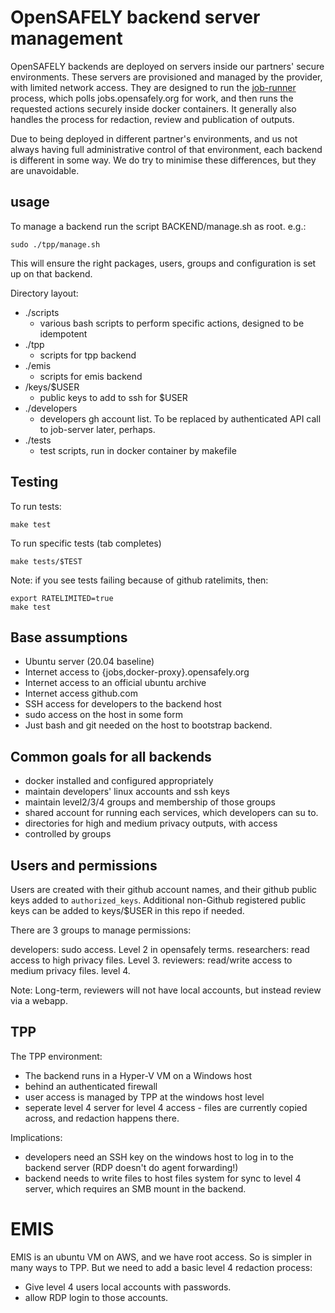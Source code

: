 # OpenSAFELY backend server management

OpenSAFELY backends are deployed on servers inside our partners' secure
environments. These servers are provisioned and managed by the provider,
with limited network access. They are designed to run the
[job-runner](https://github.com/opensafely-core/job-runner) process,
which polls jobs.opensafely.org for work, and then runs the requested
actions securely inside docker containers. It generally also handles the
process for redaction, review and publication of outputs.

Due to being deployed in different partner's environments, and us not
always having full administrative control of that environment, each
backend is different in some way. We do try to minimise these
differences, but they are unavoidable.

## usage

To manage a backend run the script BACKEND/manage.sh as root. e.g.:

    sudo ./tpp/manage.sh

This will ensure the right packages, users, groups and configuration is set up
on that backend. 

Directory layout:

* ./scripts
  * various bash scripts to perform specific actions, designed to be idempotent
* ./tpp
  * scripts for tpp backend
* ./emis
  * scripts for emis backend
* /keys/$USER
  * public keys to add to ssh for $USER
* ./developers
  * developers gh account list. To be replaced by authenticated API call to
    job-server later, perhaps.
* ./tests
  * test scripts, run in docker container by makefile

## Testing

To run tests:

    make test

To run specific tests (tab completes)

    make tests/$TEST

Note: if you see tests failing because of github ratelimits, then:

    export RATELIMITED=true
    make test


## Base assumptions

 * Ubuntu server (20.04 baseline)
 * Internet access to {jobs,docker-proxy}.opensafely.org
 * Internet access to an official ubuntu archive
 * Internet access github.com
 * SSH access for developers to the backend host
 * sudo access on the host in some form
 * Just bash and git needed on the host to bootstrap backend.


## Common goals for all backends

 * docker installed and configured appropriately
 * maintain developers' linux accounts and ssh keys
 * maintain level2/3/4 groups and membership of those groups
 * shared account for running each services, which developers can su to.
 * directories for high and medium privacy outputs, with access
 * controlled by groups


## Users and permissions

Users are created with their github account names, and their github public keys
added to `authorized_keys`. Additional non-Github registered public keys can be
added to keys/$USER in this repo if needed.

There are 3 groups to manage permissions:

developers: sudo access. Level 2 in opensafely terms.
researchers: read access to high privacy files. Level 3.
reviewers: read/write access to medium privacy files. level 4.

Note: Long-term, reviewers will not have local accounts, but instead review via a webapp.


## TPP 

The TPP environment:

 - The backend runs in a Hyper-V VM on a Windows host
 - behind an authenticated firewall
 - user access is managed by TPP at the windows host level
 - seperate level 4 server for level 4 access - files are currently
   copied across, and redaction happens there.

Implications:

 - developers need an SSH key on the windows host to log in to the
   backend server (RDP doesn't do agent forwarding!)
 - backend needs to write files to host files system for sync to level 4
   server, which requires an SMB mount in the backend.


# EMIS

EMIS is an ubuntu VM on AWS, and we have root access. So is simpler in
many ways to TPP. But we need to add a basic level 4 redaction process:

 - Give level 4 users local accounts with passwords.
 - allow RDP login to those accounts.
